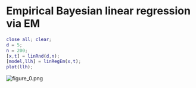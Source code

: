 # Empirical Bayesian linear regression via EM
```matlab
close all; clear;
d = 5;
n = 200;
[x,t] = linRnd(d,n);
[model,llh] = linRegEm(x,t);
plot(llh);
```

![figure_0.png](C:/Users/minoue/github/PRMLT/demoWithResults/ch03/linRegEm_demo_images/figure_0.png)

